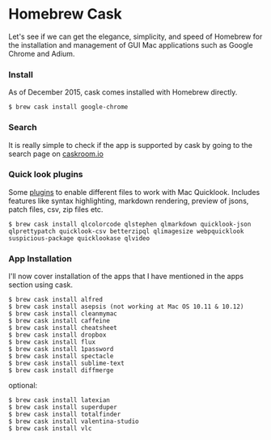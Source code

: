 # Homebrew Cask

Let's see if we can get the elegance, simplicity, and speed of Homebrew for the installation and management of GUI Mac applications such as Google Chrome and Adium.

### Install

As of December 2015, cask comes installed with Homebrew directly.

```
$ brew cask install google-chrome
```

### Search

It is really simple to check if the app is supported by cask by going to the search page on [caskroom.io](http://caskroom.io/)

### Quick look plugins

Some [plugins](https://github.com/sindresorhus/quick-look-plugins) to enable different files to work with Mac Quicklook. Includes features like syntax highlighting, markdown rendering, preview of jsons, patch files, csv, zip files etc.

```
$ brew cask install qlcolorcode qlstephen qlmarkdown quicklook-json qlprettypatch quicklook-csv betterzipql qlimagesize webpquicklook suspicious-package quicklookase qlvideo
```

### App Installation

I'll now cover installation of the apps that I have mentioned in the apps section using cask.

```
$ brew cask install alfred
$ brew cask install asepsis (not working at Mac OS 10.11 & 10.12)
$ brew cask install cleanmymac
$ brew cask install caffeine
$ brew cask install cheatsheet
$ brew cask install dropbox
$ brew cask install flux
$ brew cask install 1password
$ brew cask install spectacle
$ brew cask install sublime-text
$ brew cask install diffmerge
```
optional: 
```
$ brew cask install latexian
$ brew cask install superduper
$ brew cask install totalfinder
$ brew cask install valentina-studio
$ brew cask install vlc
```





